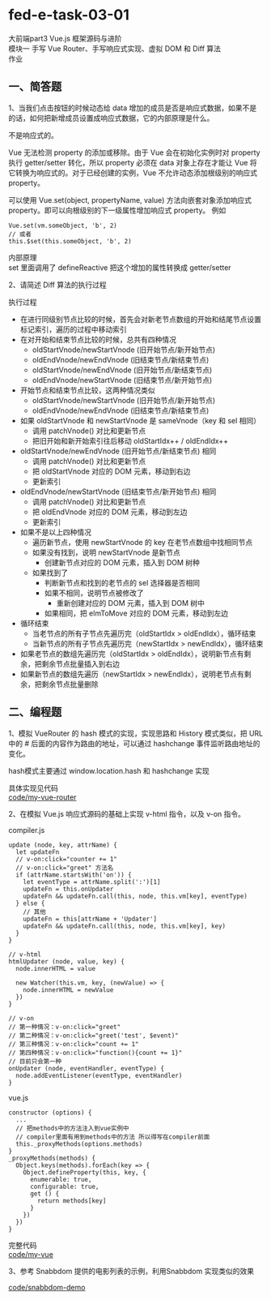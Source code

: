 # fed-e-task-03-01
大前端part3 Vue.js 框架源码与进阶  
模块一 手写 Vue Router、手写响应式实现、虚拟 DOM 和 Diff 算法  
作业

## 一、简答题
1、当我们点击按钮的时候动态给 data 增加的成员是否是响应式数据，如果不是的话，如何把新增成员设置成响应式数据，它的内部原理是什么。  

不是响应式的。

Vue 无法检测 property 的添加或移除。由于 Vue 会在初始化实例时对 property 执行 getter/setter 转化，所以 property 必须在 data 对象上存在才能让 Vue 将它转换为响应式的。对于已经创建的实例，Vue 不允许动态添加根级别的响应式 property。

可以使用 Vue.set(object, propertyName, value) 方法向嵌套对象添加响应式 property。即可以向根级别的下一级属性增加响应式 property。
例如
```
Vue.set(vm.someObject, 'b', 2)
// 或者
this.$set(this.someObject, 'b', 2)
```
内部原理  
set 里面调用了 defineReactive 把这个增加的属性转换成 getter/setter

2、请简述 Diff 算法的执行过程  

执行过程  
* 在进行同级别节点比较的时候，首先会对新老节点数组的开始和结尾节点设置标记索引，遍历的过程中移动索引  
* 在对开始和结束节点比较的时候，总共有四种情况  
    * oldStartVnode/newStartVnode (旧开始节点/新开始节点)  
    * oldEndVnode/newEndVnode (旧结束节点/新结束节点)  
    * oldStartVnode/newEndVnode (旧开始节点/新结束节点)  
    * oldEndVnode/newStartVnode (旧结束节点/新开始节点)  
* 开始节点和结束节点比较，这两种情况类似  
    * oldStartVnode/newStartVnode (旧开始节点/新开始节点)  
    * oldEndVnode/newEndVnode (旧结束节点/新结束节点)  
* 如果 oldStartVnode 和 newStartVnode 是 sameVnode（key 和 sel 相同）  
    * 调用 patchVnode() 对比和更新节点  
    * 把旧开始和新开始索引往后移动 oldStartIdx++ / oldEndIdx++  
* oldStartVnode/newEndVnode (旧开始节点/新结束节点) 相同  
    * 调用 patchVnode() 对比和更新节点  
    * 把 oldStartVnode 对应的 DOM 元素，移动到右边  
    * 更新索引  
* oldEndVnode/newStartVnode (旧结束节点/新开始节点) 相同
    * 调用 patchVnode() 对比和更新节点  
    * 把 oldEndVnode 对应的 DOM 元素，移动到左边  
    * 更新索引  
* 如果不是以上四种情况  
    * 遍历新节点，使用 newStartVnode 的 key 在老节点数组中找相同节点  
    * 如果没有找到，说明 newStartVnode 是新节点  
        * 创建新节点对应的 DOM 元素，插入到 DOM 树种  
    * 如果找到了  
        * 判断新节点和找到的老节点的 sel 选择器是否相同  
        * 如果不相同，说明节点被修改了  
            * 重新创建对应的 DOM 元素，插入到 DOM 树中  
        * 如果相同，把 elmToMove 对应的 DOM 元素，移动到左边  
* 循环结束  
    * 当老节点的所有子节点先遍历完（oldStartIdx > oldEndIdx），循环结束  
    * 当新节点的所有子节点先遍历完（newStartIdx > newEndIdx），循环结束  
* 如果老节点的数组先遍历完（oldStartIdx > oldEndIdx），说明新节点有剩余，把剩余节点批量插入到右边  
* 如果新节点的数组先遍历（newStartIdx > newEndIdx），说明老节点有剩余，把剩余节点批量删除


## 二、编程题
1、模拟 VueRouter 的 hash 模式的实现，实现思路和 History 模式类似，把 URL 中的 # 后面的内容作为路由的地址，可以通过 hashchange 事件监听路由地址的变化。  

hash模式主要通过 window.location.hash 和 hashchange 实现  

具体实现见代码  
[code/my-vue-router](https://github.com/shissan/lagou-web/tree/master/task/fed-e-task-03-01/code/my-vue-router/src/vue-router/index.js)

2、在模拟 Vue.js 响应式源码的基础上实现 v-html 指令，以及 v-on 指令。

compiler.js
```
update (node, key, attrName) {
  let updateFn
  // v-on:click="counter += 1"
  // v-on:click="greet" 方法名
  if (attrName.startsWith('on')) {
    let eventType = attrName.split(':')[1]
    updateFn = this.onUpdater
    updateFn && updateFn.call(this, node, this.vm[key], eventType)
  } else {
    // 其他
    updateFn = this[attrName + 'Updater']
    updateFn && updateFn.call(this, node, this.vm[key], key)
  }
}

// v-html
htmlUpdater (node, value, key) {
  node.innerHTML = value

  new Watcher(this.vm, key, (newValue) => {
    node.innerHTML = newValue
  })
}

// v-on
// 第一种情况：v-on:click="greet"
// 第二种情况：v-on:click="greet('test', $event)"
// 第三种情况：v-on:click="count += 1"
// 第四种情况：v-on:click="function(){count += 1}"
// 目前只会第一种
onUpdater (node, eventHandler, eventType) {
  node.addEventListener(eventType, eventHandler)
}
```
vue.js
```
constructor (options) {
  ...
  // 把methods中的方法注入到vue实例中
  // compiler里面有用到methods中的方法 所以得写在compiler前面
  this._proxyMethods(options.methods)
}
_proxyMethods(methods) {
  Object.keys(methods).forEach(key => {
    Object.defineProperty(this, key, {
      enumerable: true,
      configurable: true,
      get () {
        return methods[key]
      }
    })
  })
}
```
完整代码  
[code/my-vue](https://github.com/shissan/lagou-web/tree/master/task/fed-e-task-03-01/code/my-vue)

3、参考 Snabbdom 提供的电影列表的示例，利用Snabbdom 实现类似的效果

[code/snabbdom-demo](https://github.com/shissan/lagou-web/tree/master/task/fed-e-task-03-01/code/snabbdom-demo)
